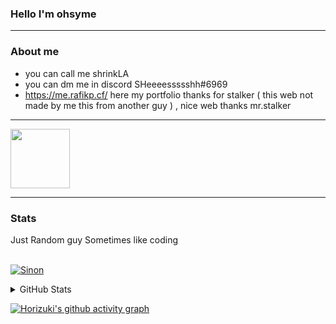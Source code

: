### Hello I'm ohsyme

---

### About me
- you can call me shrinkLA
- you can dm me in discord SHeeeessssshh#6969
- https://me.rafikp.cf/ here my portfolio thanks for stalker ( this web not made by me this from another guy ) , nice web thanks mr.stalker

---

<a href="https://discord.com/users/972477619360628806">
<img height="95px" src="https://discord.c99.nl/widget/theme-4/972477619360628806.png" />
</a>

---

### Stats


  <summary>Just Random guy Sometimes like coding</summary>
  <br/>
  
[![Sinon](https://i.imgur.com/p09FnTZ_d.webp?maxwidth=760&fidelity=grand)](https://discord.com/users/972477619360628806)


<details> 
  <summary>GitHub Stats</summary>
  <br/>
  
[![ohsyme](https://github-readme-stats.vercel.app/api/top-langs/?username=ohsyme&&theme=tokyonight&title_color=fce9ed)](https://github.com/anuraghazra/github-readme-stats)

[![ohsyme](https://github-readme-stats.vercel.app/api?username=ohsyme&count_private=true&show_icons=true&theme=tokyonight&title_color=fce9ed)](https://github.com/anuraghazra/github-readme-stats)

[![Horizuki](https://github-readme-streak-stats.herokuapp.com?user=ohsyme&theme=tokyonight)](https://git.io/streak-stats)
  <br/>
</details>

[![Horizuki's github activity graph](https://activity-graph.herokuapp.com/graph?username=ohsyme&color=fce9ed&point=ffffff&theme=material-palenight)](https://github.com/ashutosh00710/github-readme-activity-graph)

